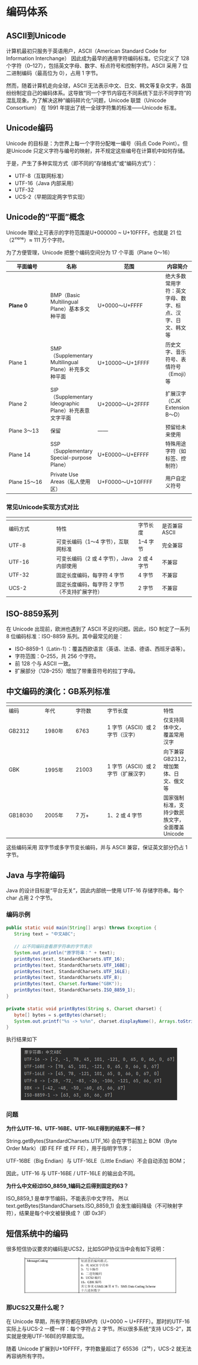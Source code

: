 # 编码体系

## ASCII到Unicode

计算机最初只服务于英语用户，ASCII（American Standard Code for Information Interchange） 因此成为最早的通用字符编码标准。它只定义了 128 个字符（0–127），包括英文字母、数字、标点符号和控制字符。ASCII 采用 7 位二进制编码（最高位为 0），占用 1 字节。

然而，随着计算机走向全球，ASCII 无法表示中文、日文、韩文等复杂文字，各国纷纷制定自己的编码体系。这导致“同一个字节内容在不同系统下显示不同字符”的混乱现象。为了解决这种“编码碎片化”问题，Unicode 联盟（Unicode Consortium） 在 1991 年提出了统一全球字符集的标准——Unicode 标准。

## Unicode编码 <a href="#dzge-1761886988313" id="dzge-1761886988313"></a>

Unicode 的目标是：为世界上每一个字符分配唯一编号（码点 Code Point）。但是Unicode 只定义字符与编号的映射，并不规定这些编号在计算机中如何存储。

于是，产生了多种实现方式（即不同的“存储格式”或“编码方式”）：

* UTF-8（互联网标准）
* UTF-16（Java 内部采用）
* UTF-32
* UCS-2（早期固定两字节实现）

## Unicode的“平面”概念

Unicode 理论上可表示的字符范围是U+000000 \~ U+10FFFF。也就是 21 位（2¹¹⁰¹⁶）≈ 111 万个字符。

为了方便管理，Unicode 把整个编码空间分为 17 个平面（Plane 0～16）

<table><thead><tr><th width="112">平面编号</th><th>名称</th><th width="191">范围</th><th>内容简介</th></tr></thead><tbody><tr><td><strong>Plane 0</strong></td><td>BMP（Basic Multilingual Plane）基本多文种平面</td><td>U+0000～U+FFFF</td><td>绝大多数常用字符：英文字母、数字、标点、汉字、日文、韩文等</td></tr><tr><td>Plane 1</td><td>SMP（Supplementary Multilingual Plane）补充多文种平面</td><td>U+10000～U+1FFFF</td><td>历史文字、音乐符号、表情符号（Emoji）等</td></tr><tr><td>Plane 2</td><td>SIP（Supplementary Ideographic Plane）补充表意文字平面</td><td>U+20000～U+2FFFF</td><td>扩展汉字（CJK Extension B～D）</td></tr><tr><td>Plane 3～13</td><td>保留</td><td>——</td><td>预留给未来使用</td></tr><tr><td>Plane 14</td><td>SSP（Supplementary Special-purpose Plane）</td><td>U+E0000～U+EFFFF</td><td>特殊用途字符（如标签、控制符）</td></tr><tr><td>Plane 15～16</td><td>Private Use Areas（私人使用区）</td><td>U+F0000～U+10FFFF</td><td>用户自定义符号</td></tr></tbody></table>

### 常见Unicode实现方式对比 <a href="#o7jv-1761887025795" id="o7jv-1761887025795"></a>

<table data-header-hidden><thead><tr><th width="115"></th><th></th><th></th><th></th></tr></thead><tbody><tr><td>编码方式</td><td>特性</td><td>字节长度</td><td>是否兼容 ASCII</td></tr><tr><td>UTF-8</td><td>可变长编码（1～4 字节），互联网标准</td><td>1–4 字节</td><td>完全兼容</td></tr><tr><td>UTF-16</td><td>可变长编码（2 或 4 字节），Java 内部使用</td><td>2 或 4 字节</td><td>不兼容</td></tr><tr><td>UTF-32</td><td>固定长度编码，每字符 4 字节</td><td>4 字节</td><td>不兼容</td></tr><tr><td>UCS-2</td><td>固定长度编码，每字符 2 字节（不支持扩展字符）</td><td>2 字节</td><td>不兼容</td></tr></tbody></table>

## ISO-8859系列

在 Unicode 出现前，欧洲也遇到了 ASCII 不足的问题。因此，ISO 制定了一系列 8 位编码标准：ISO-8859 系列。其中最常见的是：

* ISO-8859-1（Latin-1）：覆盖西欧语言（英语、法语、德语、西班牙语等）。
* 字符范围：0–255，共 256 个字符。
* 前 128 个与 ASCII 一致。
* 扩展部分（128–255）增加了带重音符号的拉丁字母。

## 中文编码的演化：GB系列标准 <a href="#yzev-1761887109821" id="yzev-1761887109821"></a>

<table data-header-hidden><thead><tr><th width="91"></th><th width="83"></th><th width="82"></th><th width="167"></th><th></th></tr></thead><tbody><tr><td>编码</td><td>年代</td><td>字符数</td><td>字节长度</td><td>特性</td></tr><tr><td>GB2312</td><td>1980年</td><td>6763</td><td>1 字节（ASCII）或 2 字节（汉字）</td><td>仅支持简体中文，覆盖常用汉字</td></tr><tr><td>GBK</td><td>1995年</td><td>21003</td><td>1 字节（ASCII）或 2 字节（扩展汉字）</td><td>向下兼容 GB2312，增加繁体、日文、俄文等</td></tr><tr><td>GB18030</td><td>2005年</td><td>7 万+</td><td>1、2 或 4 字节</td><td>国家强制标准，支持少数民族文字，全面覆盖 Unicode</td></tr></tbody></table>

这些编码采用 双字节或多字节变长编码，并与 ASCII 兼容，保证英文部分仍占 1 字节。

## Java 与字符编码 <a href="#pv6b-1761887134734" id="pv6b-1761887134734"></a>

Java 的设计目标是“平台无关”，因此内部统一使用 UTF-16 存储字符串。每个 char 占用 2 个字节。

### 编码示例

```java
public static void main(String[] args) throws Exception {
   String text = "中文ABC";

   // 以不同编码查看原字符串的字节表示
   System.out.println("原字符串：" + text);
   printBytes(text, StandardCharsets.UTF_16);
   printBytes(text, StandardCharsets.UTF_16BE);
   printBytes(text, StandardCharsets.UTF_16LE);
   printBytes(text, StandardCharsets.UTF_8);
   printBytes(text, Charset.forName("GBK"));
   printBytes(text, StandardCharsets.ISO_8859_1);
}

private static void printBytes(String s, Charset charset) {
   byte[] bytes = s.getBytes(charset);
   System.out.printf("%s -> %s%n", charset.displayName(), Arrays.toString(bytes));
}
```

执行结果如下

<div align="left"><figure><img src="../.gitbook/assets/image.png" alt=""><figcaption></figcaption></figure></div>

### 问题

**为什么UTF-16、UTF-16BE、UTF-16LE得到的结果不一样？**

String.getBytes(StandardCharsets.UTF\_16) 会在字节前加上 BOM（Byte Order Mark）（即 FE FF 或 FF FE），用于指明字节序；

UTF-16BE（Big Endian）与 UTF-16LE（Little Endian）不会自动添加 BOM；

因此，UTF-16 与 UTF-16BE / UTF-16LE 的输出会不同。

**为什么中文经过ISO\_8859\_1编码之后得到固定的63？**

ISO\_8859\_1 是单字节编码，不能表示中文字符。 所以 text.getBytes(StandardCharsets.ISO\_8859\_1) 会发生编码降级（不可映射字符），结果是每个中文被替换成 ?（即 0x3F）

## 短信系统中的编码

很多短信协议要求的编码是UCS2，比如SGIP协议当中会有如下说明：

<div align="left"><figure><img src="../.gitbook/assets/image (1).png" alt=""><figcaption></figcaption></figure></div>

### **那UCS2又是什么呢？**

在 Unicode 早期，所有字符都在BMP内（U+0000 \~ U+FFFF）。那时的UTF-16实际上与UCS-2 一模一样：每个字符占 2 字节。所以很多系统“支持 UCS-2”，其实就是使用UTF-16BE的早期实现。

随着 Unicode 扩展到U+10FFFF，字符数量超过了 65536（2¹⁶），UCS-2 就无法再容纳所有字符。
